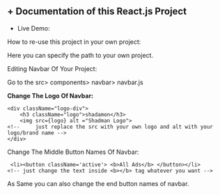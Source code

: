 <h2> + Documentation of this React.js Project</h2>

+ Live Demo:

How to re-use this project in your own project:

Here you can specify the path to your own project.

Editing Navbar Of Your Project:

Go to the src> components> navbar> navbar.js

<b>Change The Logo Of Navbar:</b>

```
<div className="logo-div">
    <h3 className="logo">shadamon</h3>
    <img src={logo} alt ="Shadman Logo"> 
<!--     just replace the src with your own logo and alt with your logo/brand name -->
</div>
```

Change The Middle Button Names Of Navbar:
```
 <li><button className='active'> <b>All Ads</b> </button></li> 
<!-- just change the text inside <b></b> tag whatever you want -->
```

As Same you can also change the end button names of navbar.
